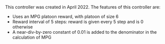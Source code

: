 This controller was created in April 2022. The features of this controller are:

* Uses an MPG platoon reward, with platoon of size 6
* Reward interval of 5 steps: reward is given every 5 step and is 0 otherwise
* A near-div-by-zero constant of 0.01 is added to the denominator in the calculation of MPG

